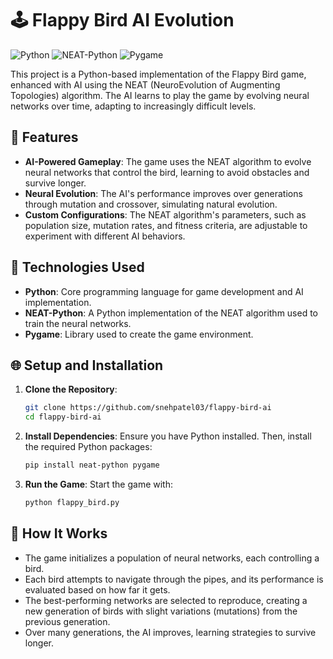 # 🕹️ Flappy Bird AI Evolution

![Python](https://img.shields.io/badge/Python-3.8%2B-blue?logo=python&logoColor=white)
![NEAT-Python](https://img.shields.io/badge/NEAT-Python-orange?logo=python&logoColor=white)
![Pygame](https://img.shields.io/badge/Pygame-2.0-green?logo=pygame&logoColor=white)

This project is a Python-based implementation of the Flappy Bird game, enhanced with AI using the NEAT (NeuroEvolution of Augmenting Topologies) algorithm. The AI learns to play the game by evolving neural networks over time, adapting to increasingly difficult levels.

## 🔧 Features

- **AI-Powered Gameplay**: The game uses the NEAT algorithm to evolve neural networks that control the bird, learning to avoid obstacles and survive longer.
- **Neural Evolution**: The AI's performance improves over generations through mutation and crossover, simulating natural evolution.
- **Custom Configurations**: The NEAT algorithm's parameters, such as population size, mutation rates, and fitness criteria, are adjustable to experiment with different AI behaviors.

## 🧠 Technologies Used

- **Python**: Core programming language for game development and AI implementation.
- **NEAT-Python**: A Python implementation of the NEAT algorithm used to train the neural networks.
- **Pygame**: Library used to create the game environment.

## 🌐 Setup and Installation

1. **Clone the Repository**:
   ```bash
   git clone https://github.com/snehpatel03/flappy-bird-ai
   cd flappy-bird-ai
2. **Install Dependencies**:
   Ensure you have Python installed. Then, install the required Python packages:
    ```bash
    pip install neat-python pygame
3. **Run the Game**:
   Start the game with:
   ```bash
   python flappy_bird.py

## 🚀 How It Works
- The game initializes a population of neural networks, each controlling a bird.
- Each bird attempts to navigate through the pipes, and its performance is evaluated based on how far it gets.
- The best-performing networks are selected to reproduce, creating a new generation of birds with slight variations (mutations) from the previous generation.
- Over many generations, the AI improves, learning strategies to survive longer.
